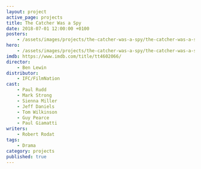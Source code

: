 ```yaml
---
layout: project
active_page: projects
title: The Catcher Was a Spy
date: 2018-07-01 12:00:00 +0100
posters:
    - /assets/images/projects/the-catcher-was-a-spy/the-catcher-was-a-spy-poster.jpg
hero:
    - /assets/images/projects/the-catcher-was-a-spy/the-catcher-was-a-spy-hero-1.jpg
imdb: https://www.imdb.com/title/tt4602066/
director:
    - Ben Lewin
distributor:
    - IFC/FilmNation
cast:
    - Paul Rudd
    - Mark Strong
    - Sienna Miller
    - Jeff Daniels
    - Tom Wilkinson
    - Guy Pearce
    - Paul Giamatti
writers:
    - Robert Rodat
tags:
    - Drama
category: projects
published: true
---
```

